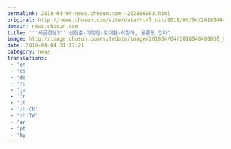 ```yaml
---
permalink: 2018-04-04-news.chosun.com--262886963.html
original: http://news.chosun.com/site/data/html_dir/2018/04/04/2018040400913.html
domain: news.chosun.com
title: '''시골경찰3'' 신현준-이정진-오대환-이청아, 울릉도 간다'
image: http://image.chosun.com/sitedata/image/201804/04/2018040400868_0.jpg
date: 2018-04-04 01:17:21
category: news
translations: 
 - 'en'
 - 'es'
 - 'de'
 - 'ru'
 - 'ja'
 - 'fr'
 - 'it'
 - 'zh-CN'
 - 'zh-TW'
 - 'ar'
 - 'pt'
 - 'hy'
---
```


